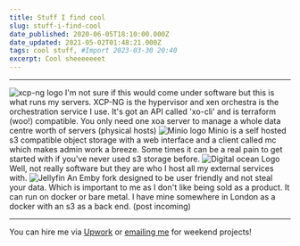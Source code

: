 ```yaml
---
title: Stuff I find cool
slug: stuff-i-find-cool
date_published: 2020-06-05T18:10:00.000Z
date_updated: 2021-05-02T01:48:21.000Z
tags: cool stuff, #Import 2023-03-30 20:40
excerpt: Cool sheeeeeeet
---
```


---
![xcp-ng logo](__GHOST_URL__/content/images/2020/06/xoa.png)
I'm not sure if this would come under software but this is what runs my servers. XCP-NG is the hypervisor and xen orchestra is the orchestration service I use. It's got an API called 'xo-cli' and is terraform (woo!) compatible. You only need one xoa server to manage a whole data centre worth of servers (physical hosts)
![Minio logo](__GHOST_URL__/content/images/2020/06/mino-1.jpg)
Minio is a self hosted s3 compatible object storage with a web interface and a client called mc which makes admin work a breeze. Some times it can be a real pain to get started with if you've never used s3 storage before.
![Digital ocean Logo](__GHOST_URL__/content/images/2020/06/do.png)
Well, not really software but they are who I host all my external services with.
![Jellyfin](__GHOST_URL__/content/images/2020/06/51KORkIMXqL.png)
An Emby fork designed to be user friendly and not steal your data. Which is important to me as I don't like being sold as a product. It can run on docker or bare metal. I have mine somewhere in London as a docker with an s3 as a back end. (post incoming)

---

You can hire me via [Upwork](https://www.upwork.com/freelancers/~01c61ee9802b94133e) or [emailing me](mailto:work@breadnet.co.uk) for weekend projects!
